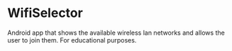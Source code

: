 # WifiSelector

Android app that shows the available wireless lan networks and allows the user to join them. For educational purposes.
